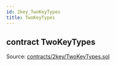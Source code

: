 ```yaml
---
id: 2key_TwoKeyTypes
title: TwoKeyTypes
---
```


<div class="contract-doc"><div class="contract"><h2 class="contract-header"><span class="contract-kind">contract</span> TwoKeyTypes</h2><div class="source">Source: <a href="https://github.com/2keynet/web3-alpha/blob/v0.0.3/contracts/2key/TwoKeyTypes.sol" target="_blank">contracts/2key/TwoKeyTypes.sol</a></div></div></div>
